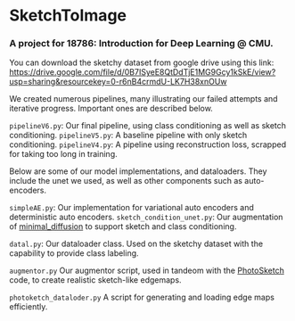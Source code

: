 # SketchToImage
### A project for 18786: Introduction for Deep Learning @ CMU.

You can download the sketchy dataset from google drive using this link: https://drive.google.com/file/d/0B7ISyeE8QtDdTjE1MG9Gcy1kSkE/view?usp=sharing&resourcekey=0-r6nB4crmdU-LK7H38xnOUw

We created numerous pipelines, many illustrating our failed attempts and iterative progress.
Important ones are described below.


`pipelineV6.py`: Our final pipeline, using class conditioning as well as sketch conditioning.
`pipelineV5.py`: A baseline pipeline with only sketch conditioning.
`pipelineV4.py`: A pipeline using reconstruction loss, scrapped for taking too long in training.


Below are some of our model implementations, and dataloaders. They include the unet we used, 
as well as other components such as auto-encoders.


`simpleAE.py`: Our implementation for variational auto encoders and deterministic auto encoders.
`sketch_condition_unet.py`: Our augmentation of [minimal_diffusion](https://github.com/VSehwag/minimal-diffusion) to support sketch and class conditioning.

`datal.py`: Our dataloader class. Used on the sketchy dataset with the capability to provide class labeling.

`augmentor.py` Our augmentor script, used in tandeom with the [PhotoSketch](https://github.com/mtli/PhotoSketch) code, to create realistic sketch-like edgemaps.

`photoketch_dataloder.py` A script for generating and loading edge maps efficiently.
